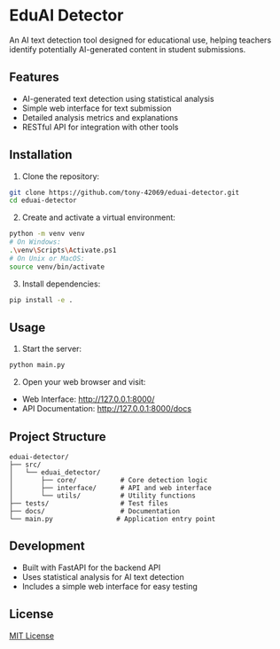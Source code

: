 # EduAI Detector

An AI text detection tool designed for educational use, helping teachers identify potentially AI-generated content in student submissions.

## Features

- AI-generated text detection using statistical analysis
- Simple web interface for text submission
- Detailed analysis metrics and explanations
- RESTful API for integration with other tools

## Installation

1. Clone the repository:
```bash
git clone https://github.com/tony-42069/eduai-detector.git
cd eduai-detector
```

2. Create and activate a virtual environment:
```bash
python -m venv venv
# On Windows:
.\venv\Scripts\Activate.ps1
# On Unix or MacOS:
source venv/bin/activate
```

3. Install dependencies:
```bash
pip install -e .
```

## Usage

1. Start the server:
```bash
python main.py
```

2. Open your web browser and visit:
- Web Interface: http://127.0.0.1:8000/
- API Documentation: http://127.0.0.1:8000/docs

## Project Structure

```
eduai-detector/
├── src/
│   └── eduai_detector/
│       ├── core/           # Core detection logic
│       ├── interface/      # API and web interface
│       └── utils/          # Utility functions
├── tests/                  # Test files
├── docs/                   # Documentation
└── main.py                # Application entry point
```

## Development

- Built with FastAPI for the backend API
- Uses statistical analysis for AI text detection
- Includes a simple web interface for easy testing

## License

[MIT License](LICENSE)